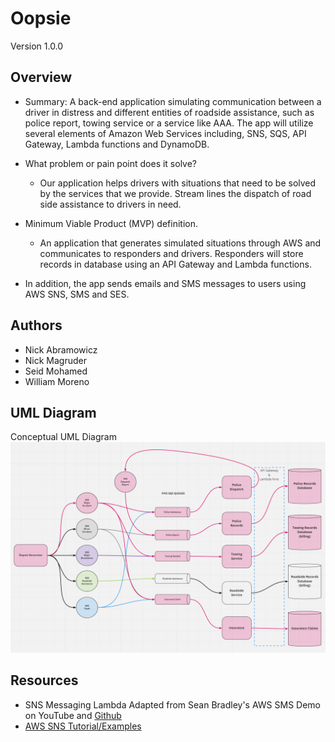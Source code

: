 # Oopsie
Version 1.0.0

## Overview

- Summary: 
A back-end application simulating communication between a driver in distress and different entities of roadside assistance, such as police report, towing service or a service like AAA. The app will utilize several elements of Amazon Web Services including, SNS, SQS, API Gateway, Lambda functions and DynamoDB.
- What problem or pain point does it solve? 
    - Our application helps drivers with situations that need to be solved by the services that we provide. Stream lines the dispatch of road side assistance to drivers in need.
- Minimum Viable Product (MVP) definition.
    - An application that generates simulated situations through AWS and communicates to responders and drivers. Responders will store records in database using an API Gateway and Lambda functions.

- In addition, the app sends emails and SMS messages to users using AWS SNS, SMS and SES.

## Authors
- Nick Abramowicz
- Nick Magruder
- Seid Mohamed
- William Moreno

## UML Diagram
Conceptual UML Diagram
![UML Whiteboard](./assets/uml-dispatch-records-add.PNG)


## Resources
- SNS Messaging Lambda Adapted from Sean Bradley's AWS SMS Demo on YouTube and [Github](https://github.com/Sean-Bradley/AWS-SNS-SMS-with-NodeJS)
- [AWS SNS Tutorial/Examples](https://docs.aws.amazon.com/sdk-for-javascript/v2/developer-guide/sns-examples-sending-sms.html)

